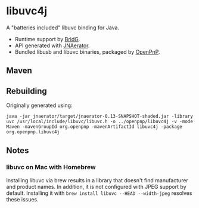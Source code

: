 # libuvc4j

A "batteries included" libuvc binding for Java.

* Runtime support by [BridG](https://github.com/nativelibs4java/BridJ).
* API generated with [JNAerator](https://github.com/nativelibs4java/JNAerator).
* Bundled libusb and libuvc binaries, packaged by [OpenPnP](http://openpnp.org). 

## Maven
 

## Rebuilding

Originally generated using:

`java -jar jnaerator/target/jnaerator-0.13-SNAPSHOT-shaded.jar -library uvc /usr/local/include/libuvc/libuvc.h -o ../openpnp/libuvc4j -v -mode Maven -mavenGroupId org.openpnp -mavenArtifactId libuvc4j -package org.openpnp.libuvc4j`

## Notes

### libuvc on Mac with Homebrew

Installing libuvc via brew results in a library that doesn't find manufacturer
and product names. In addition, it is not configured with JPEG support by
default. Installing it with `brew install libuvc --HEAD --width-jpeg` resolves
these issues.
